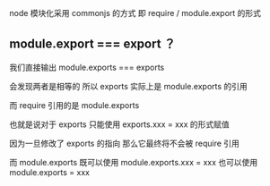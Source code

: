 node 模块化采用 commonjs 的方式 即 require / module.export 的形式

## module.export === export ？

我们直接输出 module.exports === exports

会发现两者是相等的 所以 exports 实际上是 module.exports 的引用

而 require 引用的是 module.exports

也就是说对于 exports 只能使用 exports.xxx = xxx 的形式赋值

因为一旦修改了 exports 的指向 那么它最终将不会被 require 引用

而 module.exports 既可以使用 module.exports.xxx = xxx 也可以使用 module.exports = xxx
